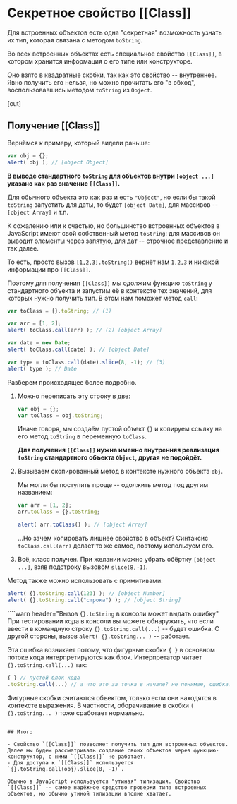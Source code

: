 # Секретное свойство [[Class]]

Для встроенных объектов есть одна "секретная" возможность узнать их тип, которая связана с методом `toString`.

Во всех встроенных объектах есть специальное свойство `[[Class]]`, в котором хранится информация о его типе или конструкторе.

Оно взято в квадратные скобки, так как это свойство -- внутреннее. Явно получить его нельзя, но можно прочитать его "в обход", воспользовавшись методом `toString` из `Object`.

[cut]

## Получение [[Class]]

Вернёмся к примеру, который видели раньше:

```js run
var obj = {};
alert( obj ); // [object Object]
```

**В выводе стандартного `toString` для объектов внутри `[object ...]` указано как раз значение `[[Class]]`.**

Для обычного объекта это как раз и есть `"Object"`, но если бы такой `toString` запустить для даты, то будет `[object Date]`, для массивов -- `[object Array]` и т.п.

К сожалению или к счастью, но большинство встроенных объектов в JavaScript имеют свой собственный метод `toString`: для массивов он выводит элементы через запятую, для дат -- строчное представление и так далее.

То есть, просто вызов `[1,2,3].toString()` вернёт нам `1,2,3` и никакой информации про `[[Class]]`.

Поэтому для получения `[[Class]]` мы одолжим функцию `toString` у стандартного объекта и запустим её в контексте тех значений, для которых нужно получить тип. В этом нам поможет метод `call`:

```js run
var toClass = {}.toString; // (1)

var arr = [1, 2];
alert( toClass.call(arr) ); // (2) [object Array]

var date = new Date;
alert( toClass.call(date) ); // [object Date]

var type = toClass.call(date).slice(8, -1); // (3)
alert( type ); // Date
```

Разберем происходящее более подробно.

1. Можно переписать эту строку в две:

    ```js
    var obj = {};
    var toClass = obj.toString;
    ```

    Иначе говоря, мы создаём пустой объект `{}` и копируем ссылку на его метод `toString` в переменную `toClass`.

    **Для получения `[[Class]]` нужна именно внутренняя реализация `toString` стандартного объекта `Object`, другая не подойдёт.**
2. Вызываем скопированный метод в контексте нужного объекта `obj`.

    Мы могли бы поступить проще -- одолжить метод под другим названием:

    ```js run
    var arr = [1, 2];
    arr.toClass = {}.toString;

    alert( arr.toClass() ); // [object Array]
    ```

    ...Но зачем копировать лишнее свойство в объект? Синтаксис `toClass.call(arr)` делает то же самое, поэтому используем его.
3. Всё, класс получен. При желании можно убрать обёртку `[object ...]`, взяв подстроку вызовом `slice(8,-1)`.

Метод также можно использовать с примитивами:

```js run
alert( {}.toString.call(123) ); // [object Number]
alert( {}.toString.call("строка") ); // [object String]
```

````warn header="Вызов `{}.toString` в консоли может выдать ошибку"
При тестировании кода в консоли вы можете обнаружить, что если ввести в командную строку `{}.toString.call(...)` -- будет ошибка. С другой стороны, вызов `alert( {}.toString... )` -- работает.

Эта ошибка возникает потому, что фигурные скобки `{ }` в основном потоке кода интерпретируются как блок. Интерпретатор читает `{}.toString.call(...)` так:

```js no-beautify
{ } // пустой блок кода
.toString.call(...) // а что это за точка в начале? не понимаю, ошибка!
```

Фигурные скобки считаются объектом, только если они находятся в контексте выражения. В частности, оборачивание в скобки `( {}.toString... )` тоже сработает нормально.
````

## Итого

- Свойство `[[Class]]` позволяет получить тип для встроенных объектов. Далее мы будем рассматривать создание своих объектов через функцию-конструктор, с ними `[[Class]]` не работает.
- Для доступа к `[[Class]]` используется `{}.toString.call(obj).slice(8, -1)`.

Обычно в JavaScript используется "утиная" типизация. Свойство `[[Class]]` -- самое надёжное средство проверки типа встроенных объектов, но обычно утиной типизации вполне хватает.